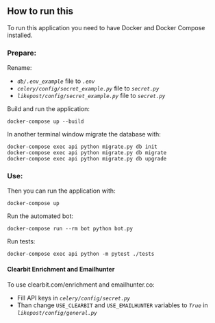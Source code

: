 ## How to run this
To run this application you need to have Docker and Docker Compose installed.

### Prepare:
Rename:
*  *`db/.env_example`*  file to *`.env`*
*  *`celery/config/secret_example.py`* file to *`secret.py`*
*  *`likepost/config/secret_example.py`* file to *`secret.py`*

Build and run the application:
```shell
docker-compose up --build
```

In another terminal window migrate the database with:
```shell
docker-compose exec api python migrate.py db init
docker-compose exec api python migrate.py db migrate
docker-compose exec api python migrate.py db upgrade
```

### Use:
Then you can run the application with:
```shell
docker-compose up
```

Run the automated bot:
```shell
docker-compose run --rm bot python bot.py
```

Run tests:
```shell
docker-compose exec api python -m pytest ./tests
```


#### Clearbit Enrichment and Emailhunter
To use clearbit.com/enrichment and emailhunter.co:<br/>
*  Fill API keys in *`celery/config/secret.py`*
*  Than change `USE_CLEARBIT` and `USE_EMAILHUNTER` variables to *`True`* in *`likepost/config/general.py`*
